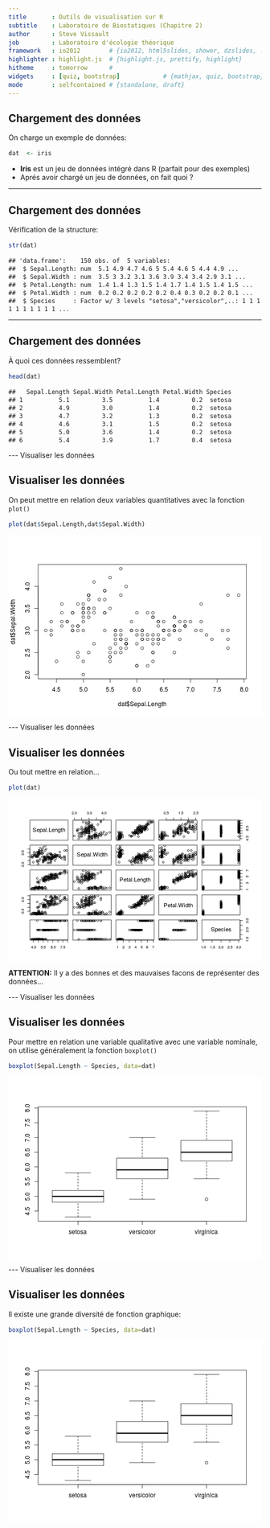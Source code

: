 ```yaml
---
title       : Outils de visualisation sur R
subtitle    : Laboratoire de Biostatiques (Chapitre 2)
author      : Steve Vissault
job         : Laboratoire d'écologie théorique
framework   : io2012        # {io2012, html5slides, shower, dzslides, ...}
highlighter : highlight.js  # {highlight.js, prettify, highlight}
hitheme     : tomorrow      # 
widgets     : [quiz, bootstrap]            # {mathjax, quiz, bootstrap}
mode        : selfcontained # {standalone, draft}
---
```


## Chargement des données ##

On charge un exemple de données:


```r
dat  <- iris
```

- **Iris** est un jeu de données intégré dans R (parfait pour des exemples)
- Aprés avoir chargé un jeu de données, on fait quoi ?

---
## Chargement des données ##

Vérification de la structure:

```r
str(dat)
```

```
## 'data.frame':	150 obs. of  5 variables:
##  $ Sepal.Length: num  5.1 4.9 4.7 4.6 5 5.4 4.6 5 4.4 4.9 ...
##  $ Sepal.Width : num  3.5 3 3.2 3.1 3.6 3.9 3.4 3.4 2.9 3.1 ...
##  $ Petal.Length: num  1.4 1.4 1.3 1.5 1.4 1.7 1.4 1.5 1.4 1.5 ...
##  $ Petal.Width : num  0.2 0.2 0.2 0.2 0.2 0.4 0.3 0.2 0.2 0.1 ...
##  $ Species     : Factor w/ 3 levels "setosa","versicolor",..: 1 1 1 1 1 1 1 1 1 1 ...
```

---
## Chargement des données ##

À quoi ces données ressemblent?


```r
head(dat)
```

```
##   Sepal.Length Sepal.Width Petal.Length Petal.Width Species
## 1          5.1         3.5          1.4         0.2  setosa
## 2          4.9         3.0          1.4         0.2  setosa
## 3          4.7         3.2          1.3         0.2  setosa
## 4          4.6         3.1          1.5         0.2  setosa
## 5          5.0         3.6          1.4         0.2  setosa
## 6          5.4         3.9          1.7         0.4  setosa
```

---  Visualiser les données

## Visualiser les données ##

On peut mettre en relation deux variables quantitatives avec la fonction  `plot()`


```r
plot(dat$Sepal.Length,dat$Sepal.Width)
```

<img src="assets/fig/unnamed-chunk-4.png" title="plot of chunk unnamed-chunk-4" alt="plot of chunk unnamed-chunk-4" style="display: block; margin: auto;" />

---  Visualiser les données

## Visualiser les données ##

Ou tout mettre en relation...


```r
plot(dat)
```

<img src="assets/fig/unnamed-chunk-5.png" title="plot of chunk unnamed-chunk-5" alt="plot of chunk unnamed-chunk-5" style="display: block; margin: auto;" />

**ATTENTION:** Il y a des bonnes et des mauvaises facons de représenter des données... 

---  Visualiser les données

## Visualiser les données ##

Pour mettre en relation une variable qualitative avec une variable nominale, on utilise généralement la fonction `boxplot()` 
    

```r
boxplot(Sepal.Length ~ Species, data=dat)
```

<img src="assets/fig/unnamed-chunk-6.png" title="plot of chunk unnamed-chunk-6" alt="plot of chunk unnamed-chunk-6" style="display: block; margin: auto;" />
    

---  Visualiser les données

## Visualiser les données ##

Il existe une grande diversité de fonction graphique:
    

```r
boxplot(Sepal.Length ~ Species, data=dat)
```

<img src="assets/fig/unnamed-chunk-7.png" title="plot of chunk unnamed-chunk-7" alt="plot of chunk unnamed-chunk-7" style="display: block; margin: auto;" />
    


